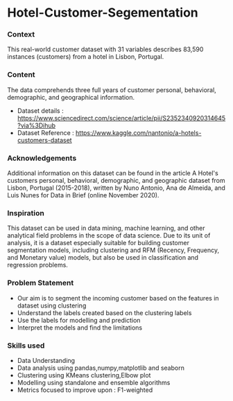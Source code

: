 # Hotel-Customer-Segementation

### Context
This real-world customer dataset with 31 variables describes 83,590 instances (customers) from a hotel in Lisbon, Portugal.

### Content
The data comprehends three full years of customer personal, behavioral, demographic, and geographical information.

* Dataset details : https://www.sciencedirect.com/science/article/pii/S2352340920314645?via%3Dihub
* Dataset Reference : https://www.kaggle.com/nantonio/a-hotels-customers-dataset

### Acknowledgements
Additional information on this dataset can be found in the article A Hotel's customers personal, behavioral, demographic, and geographic dataset from Lisbon, Portugal (2015-2018), written by Nuno Antonio, Ana de Almeida, and Luis Nunes for Data in Brief (online November 2020).

### Inspiration
This dataset can be used in data mining, machine learning, and other analytical field problems in the scope of data science. Due to its unit of analysis, it is a dataset especially suitable for building customer segmentation models, including clustering and RFM (Recency, Frequency, and Monetary value) models, but also be used in classification and regression problems.

### Problem Statement
  * Our aim is to segment the incoming customer based on the features in dataset using clustering 
  * Understand the labels created based on the clustering labels
  * Use the labels for modelling and prediction
  * Interpret the models and find the limitations
### Skills used
  * Data Understanding 
  * Data analysis using pandas,numpy,matplotlib and seaborn
  * Clustering using KMeans clustering,Elbow plot
  * Modelling using standalone and ensemble algorithms
  * Metrics focused to improve upon : F1-weighted
  
